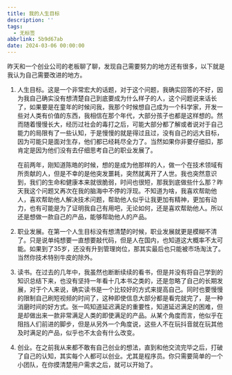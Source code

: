 ```yaml
---
title: 我的人生目标
description: ''
tags:
  - 无标签
abbrlink: 5b9d67ab
date: 2024-03-06 00:00:00
---
```



昨天和一个创业公司的老板聊了聊，发现自己需要努力的地方还有很多，以下就是我认为自己需要改进的地方。



1. 人生目标。这是一个非常宏大的话题，对于这个问题，我确实回答的不好，因为我自己确实没有想清楚自己到底要成为什么样子的人，这个问题说来话长了，如果要是在童年的时候问我，我那个时候想自己成为一个科学家，开发一些对人类有价值的东西，我相信在那个年代，大部分孩子也都是这样想的。然而随着慢慢长大，经历过社会的毒打之后，可能大部分都了解或者说对于自己能力的局限有了一些认知，于是慢慢的就是得过且过，没有自己的远大目标，因为可能只是面对生存，他们都已经耗尽全力了。当然如果你非要仔细扣，那肯定是因为他们没有去仔细思考自己的职业发展了。



   在前两年，刚知道陈皓的时候，想的是成为他那样的人，做一个在技术领域有所贡献的人，但是不幸的是他突发噩耗，突然就离开了人世。我也突然意识到，我们的生命和健康本来就很脆弱，时间也很短，那我到底做些什么那？昨天我这个问题又再次在我的脑海中不停的浮现。不知道为啥，我喜欢帮助他人，喜欢帮助他人解决技术问题，帮助他人似乎让我更加有精神，更加有动力，也有可能是为了证明我自己有用吧，无论如何，还是喜欢帮助他人。所以还是想做一款自己的产品，能够帮助他人的产品。



2. 职业发展。在第一个人生目标没有想清楚的时候，职业发展就更是模糊不清了。只是说单纯想要一直想要敲代码，但是人在国内，也知道这大概率不太可能。如果到了35岁，还没有升到管理岗位，那其实最后也只能被市场淘汰了。当然你技术特别牛皮的除外。



3. 读书。在过去的几年中，我虽然也断断续续的看书，但是并没有将自己学到的知识总结下来，也没有坚持一年看十几本书之类的，还是忽略了自己的长期发展，对于个人来说，确实读书是一个比较好的方式来提高自己。同时也要慢慢的限制自己刷短视频的时间了，这种即使信息大部分都是看完就完了，是一种消磨时间的好方式。张一鸣知道延迟满足的重要性，知道延迟满足的困难，但是却做出来一款非常满足人类的即使满足的产品。从某个角度而言，他似乎在阻挡人们前进的脚步，但是从另外一个角度说，这些人不在玩抖音就在玩其他及时满足的产品，似乎也不太会有什么改变。



4. 创业。在之前我从来都不敢有自己创业的想法，直到和他交流完毕之后，打破了自己的认知，其实每个人都可以创业。尤其是程序员。你只需要简单的一个小团队，在你摸清楚用户需求之后，就可以开始了。

